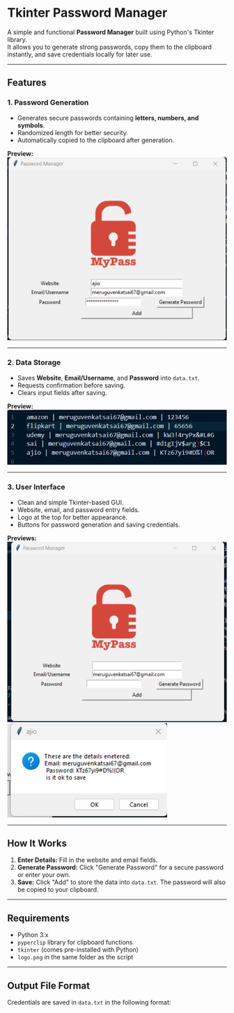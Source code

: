 # Tkinter Password Manager

A simple and functional **Password Manager** built using Python's Tkinter library.  
It allows you to generate strong passwords, copy them to the clipboard instantly, and save credentials locally for later use.

---

## Features

### 1. Password Generation
- Generates secure passwords containing **letters, numbers, and symbols**.
- Randomized length for better security.
- Automatically copied to the clipboard after generation.

**Preview:**  
![Password Generation](res/Screenshot%202025-08-12%20234606.png)

---

### 2. Data Storage
- Saves **Website**, **Email/Username**, and **Password** into `data.txt`.
- Requests confirmation before saving.
- Clears input fields after saving.

**Preview:**  
![Saved Data Example](res/Screenshot%202025-08-12%20234711.png)

---

### 3. User Interface
- Clean and simple Tkinter-based GUI.
- Website, email, and password entry fields.
- Logo at the top for better appearance.
- Buttons for password generation and saving credentials.

**Previews:**  
![Main Interface 1](res/Screenshot%202025-08-12%20234530.png)  
![Main Interface 2](res/Screenshot%202025-08-12%20234639.png)

---

## How It Works
1. **Enter Details:** Fill in the website and email fields.
2. **Generate Password:** Click "Generate Password" for a secure password or enter your own.
3. **Save:** Click "Add" to store the data into `data.txt`. The password will also be copied to your clipboard.

---

## Requirements
- Python 3.x
- `pyperclip` library for clipboard functions
- `tkinter` (comes pre-installed with Python)
- `logo.png` in the same folder as the script

---

## Output File Format
Credentials are saved in `data.txt` in the following format:
